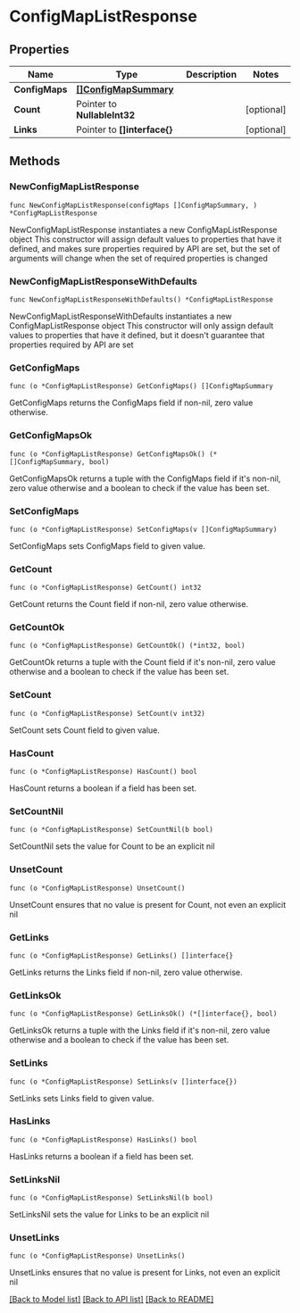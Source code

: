 # ConfigMapListResponse

## Properties

Name | Type | Description | Notes
------------ | ------------- | ------------- | -------------
**ConfigMaps** | [**[]ConfigMapSummary**](ConfigMapSummary.md) |  | 
**Count** | Pointer to **NullableInt32** |  | [optional] 
**Links** | Pointer to **[]interface{}** |  | [optional] 

## Methods

### NewConfigMapListResponse

`func NewConfigMapListResponse(configMaps []ConfigMapSummary, ) *ConfigMapListResponse`

NewConfigMapListResponse instantiates a new ConfigMapListResponse object
This constructor will assign default values to properties that have it defined,
and makes sure properties required by API are set, but the set of arguments
will change when the set of required properties is changed

### NewConfigMapListResponseWithDefaults

`func NewConfigMapListResponseWithDefaults() *ConfigMapListResponse`

NewConfigMapListResponseWithDefaults instantiates a new ConfigMapListResponse object
This constructor will only assign default values to properties that have it defined,
but it doesn't guarantee that properties required by API are set

### GetConfigMaps

`func (o *ConfigMapListResponse) GetConfigMaps() []ConfigMapSummary`

GetConfigMaps returns the ConfigMaps field if non-nil, zero value otherwise.

### GetConfigMapsOk

`func (o *ConfigMapListResponse) GetConfigMapsOk() (*[]ConfigMapSummary, bool)`

GetConfigMapsOk returns a tuple with the ConfigMaps field if it's non-nil, zero value otherwise
and a boolean to check if the value has been set.

### SetConfigMaps

`func (o *ConfigMapListResponse) SetConfigMaps(v []ConfigMapSummary)`

SetConfigMaps sets ConfigMaps field to given value.


### GetCount

`func (o *ConfigMapListResponse) GetCount() int32`

GetCount returns the Count field if non-nil, zero value otherwise.

### GetCountOk

`func (o *ConfigMapListResponse) GetCountOk() (*int32, bool)`

GetCountOk returns a tuple with the Count field if it's non-nil, zero value otherwise
and a boolean to check if the value has been set.

### SetCount

`func (o *ConfigMapListResponse) SetCount(v int32)`

SetCount sets Count field to given value.

### HasCount

`func (o *ConfigMapListResponse) HasCount() bool`

HasCount returns a boolean if a field has been set.

### SetCountNil

`func (o *ConfigMapListResponse) SetCountNil(b bool)`

 SetCountNil sets the value for Count to be an explicit nil

### UnsetCount
`func (o *ConfigMapListResponse) UnsetCount()`

UnsetCount ensures that no value is present for Count, not even an explicit nil
### GetLinks

`func (o *ConfigMapListResponse) GetLinks() []interface{}`

GetLinks returns the Links field if non-nil, zero value otherwise.

### GetLinksOk

`func (o *ConfigMapListResponse) GetLinksOk() (*[]interface{}, bool)`

GetLinksOk returns a tuple with the Links field if it's non-nil, zero value otherwise
and a boolean to check if the value has been set.

### SetLinks

`func (o *ConfigMapListResponse) SetLinks(v []interface{})`

SetLinks sets Links field to given value.

### HasLinks

`func (o *ConfigMapListResponse) HasLinks() bool`

HasLinks returns a boolean if a field has been set.

### SetLinksNil

`func (o *ConfigMapListResponse) SetLinksNil(b bool)`

 SetLinksNil sets the value for Links to be an explicit nil

### UnsetLinks
`func (o *ConfigMapListResponse) UnsetLinks()`

UnsetLinks ensures that no value is present for Links, not even an explicit nil

[[Back to Model list]](../README.md#documentation-for-models) [[Back to API list]](../README.md#documentation-for-api-endpoints) [[Back to README]](../README.md)


